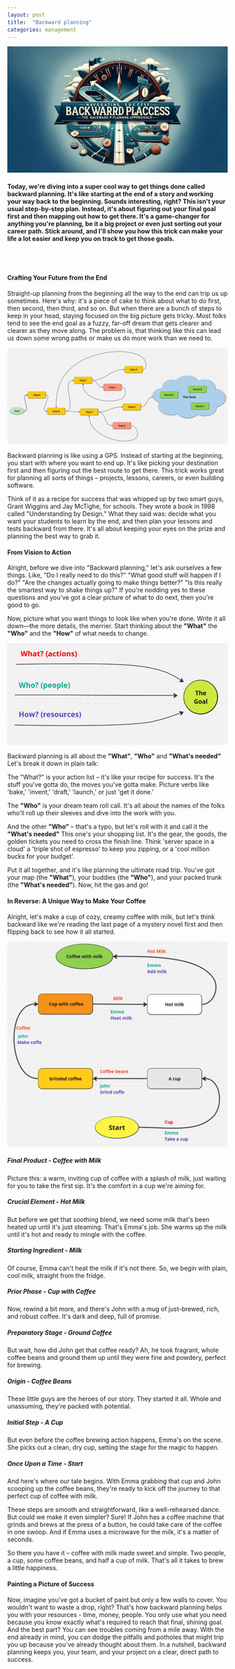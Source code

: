```yaml
---
layout: post
title:  "Backward planning"
categories: management
---
```


![Backward planning](/assets/backward-planning-title.png)

#### Today, we're diving into a super cool way to get things done called backward planning. It's like starting at the end of a story and working your way back to the beginning. Sounds interesting, right? This isn't your usual step-by-step plan. Instead, it's about figuring out your final goal first and then mapping out how to get there. It's a game-changer for anything you're planning, be it a big project or even just sorting out your career path. Stick around, and I'll show you how this trick can make your life a lot easier and keep you on track to get those goals.
<br><br/>

#### Crafting Your Future from the End
Straight-up planning from the beginning all the way to the end can trip us up sometimes. Here's why: it's a piece of cake to think about what to do first, then second, then third, and so on. But when there are a bunch of steps to keep in your head, staying focused on the big picture gets tricky. Most folks tend to see the end goal as a fuzzy, far-off dream that gets clearer and clearer as they move along. The problem is, that thinking like this can lead us down some wrong paths or make us do more work than we need to.

![Backward planning](/assets/backward-planning-normal-planning.png)

Backward planning is like using a GPS. Instead of starting at the beginning, you start with where you want to end up. It's like picking your destination first and then figuring out the best route to get there. This trick works great for planning all sorts of things – projects, lessons, careers, or even building software.

Think of it as a recipe for success that was whipped up by two smart guys, Grant Wiggins and Jay McTighe, for schools. They wrote a book in 1998 called "Understanding by Design." What they said was: decide what you want your students to learn by the end, and then plan your lessons and tests backward from there. It's all about keeping your eyes on the prize and planning the best way to grab it.

#### From Vision to Action
Alright, before we dive into "Backward planning," let's ask ourselves a few things. Like, "Do I really need to do this?" "What good stuff will happen if I do?" "Are the changes actually going to make things better?" "Is this really the smartest way to shake things up?" If you're nodding yes to these questions and you've got a clear picture of what to do next, then you're good to go.

Now, picture what you want things to look like when you're done. Write it all down—the more details, the merrier. Start thinking about the __"What"__ the __"Who"__ and the __"How"__ of what needs to change.

![Backward planning](/assets/backward-planning-what-how-who.png)

Backward planning is all about the __"What"__, __"Who"__ and __"What's needed"__ Let's break it down in plain talk:

The "What?" is your action list – it's like your recipe for success. It's the stuff you've gotta do, the moves you've gotta make. Picture verbs like 'bake,' 'invent,' 'draft,' 'launch,' or just 'get it done.'

The __"Who"__ is your dream team roll call. It's all about the names of the folks who'll roll up their sleeves and dive into the work with you.

And the other __"Who"__ – that's a typo, but let's roll with it and call it the __"What's needed"__ This one's your shopping list. It's the gear, the goods, the golden tickets you need to cross the finish line. Think 'server space in a cloud' a 'triple shot of espresso' to keep you zipping, or a 'cool million bucks for your budget'.

Put it all together, and it's like planning the ultimate road trip. You've got your map (the __"What"__), your buddies (the __"Who"__), and your packed trunk (the __"What's needed"__). Now, hit the gas and go!

#### In Reverse: A Unique Way to Make Your Coffee
Alright, let's make a cup of cozy, creamy coffee with milk, but let's think backward like we're reading the last page of a mystery novel first and then flipping back to see how it all started.

![Backward planning](/assets/backward-planning-process.png)

##### Final Product - Coffee with Milk
Picture this: a warm, inviting cup of coffee with a splash of milk, just waiting for you to take the first sip. It's the comfort in a cup we're aiming for.

##### Crucial Element - Hot Milk
But before we get that soothing blend, we need some milk that's been heated up until it's just steaming. That's Emma's job. She warms up the milk until it's hot and ready to mingle with the coffee.

##### Starting Ingredient - Milk
Of course, Emma can't heat the milk if it's not there. So, we begin with plain, cool milk, straight from the fridge.

##### Prior Phase - Cup with Coffee
Now, rewind a bit more, and there's John with a mug of just-brewed, rich, and robust coffee. It's dark and deep, full of promise.

##### Preparatory Stage - Ground Coffee
But wait, how did John get that coffee ready? Ah, he took fragrant, whole coffee beans and ground them up until they were fine and powdery, perfect for brewing.

##### Origin - Coffee Beans
These little guys are the heroes of our story. They started it all. Whole and unassuming, they're packed with potential.

##### Initial Step - A Cup
But even before the coffee brewing action happens, Emma's on the scene. She picks out a clean, dry cup, setting the stage for the magic to happen.

##### Once Upon a Time - Start
And here's where our tale begins. With Emma grabbing that cup and John scooping up the coffee beans, they're ready to kick off the journey to that perfect cup of coffee with milk.

These steps are smooth and straightforward, like a well-rehearsed dance. But could we make it even simpler? Sure! If John has a coffee machine that grinds and brews at the press of a button, he could take care of the coffee in one swoop. And if Emma uses a microwave for the milk, it's a matter of seconds.

So there you have it – coffee with milk made sweet and simple. Two people, a cup, some coffee beans, and half a cup of milk. That's all it takes to brew a little happiness.

#### Painting a Picture of Success
Now, imagine you've got a bucket of paint but only a few walls to cover. You wouldn't want to waste a drop, right? That's how backward planning helps you with your resources - time, money, people. You only use what you need because you know exactly what's required to reach that final, shining goal. And the best part? You can see troubles coming from a mile away. With the end already in mind, you can dodge the pitfalls and potholes that might trip you up because you've already thought about them. In a nutshell, backward planning keeps you, your team, and your project on a clear, direct path to success.
